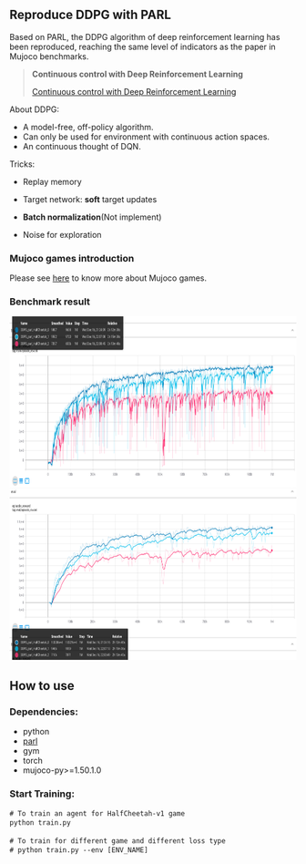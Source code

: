 ## Reproduce DDPG with PARL
Based on PARL, the DDPG algorithm of deep reinforcement learning has been reproduced, reaching the same level of indicators as the paper in Mujoco benchmarks.

> **Continuous control with Deep Reinforcement Learning**
>
> [Continuous control with Deep Reinforcement Learning](https://arxiv.org/abs/1509.02971)

About DDPG:

+ A model-free, off-policy algorithm.
+ Can only be used for environment with continuous action spaces.
+ An continuous thought of DQN.

Tricks:

+ Replay memory

+ Target network: **soft** target updates

+ **Batch normalization**(Not implement)

+ Noise for exploration

  

### Mujoco games introduction

Please see [here](https://github.com/openai/mujoco-py) to know more about Mujoco games.

### Benchmark result

<img src=".benchmark/train.png" width = "800" height ="300" alt="Performance" />

<img src=".benchmark/evaluation.png" width = "800" height ="300" alt="Performance" />

## How to use
### Dependencies:
+ python
+ [parl](https://github.com/PaddlePaddle/PARL)
+ gym
+ torch
+ mujoco-py>=1.50.1.0

### Start Training:
```
# To train an agent for HalfCheetah-v1 game
python train.py

# To train for different game and different loss type
# python train.py --env [ENV_NAME]

```